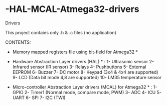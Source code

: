 # -HAL-MCAL-Atmega32-drivers
Drivers

This project contains only .h & .c files (no application)

CONTENTS:

  * Memory mapped registers file using bit-field for Atmega32 *

  * Hardware Abstraction Layer drivers (HAL) * :
1- Ultrasonic sensor
2- Infrared sensor (IR sensor)
3- Relays
4- Pushbuttons
5- External EEPROM
6- Buzzer
7- DC motor
8- Keypad (3x4 & 4x4 are supported)              
9- LCD (Data bit mode 4,8 are supported)
10- LM35 temperature sensor

  * Micro-controller Abstraction Layer drivers (MCAL) for Atmega32 * :
1- GPIO
2- Timer1 (Normal mode, compare mode, PWM)
3- ADC
4- ICU
5- UART
6- SPI
7- I2C (TWI)

       

